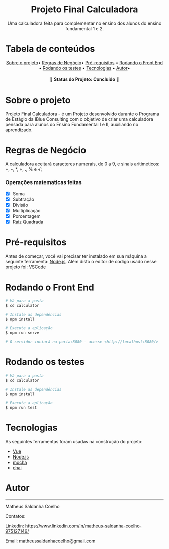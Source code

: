 <h1 align="center">Projeto Final Calculadora</h1>
<p align="center">Uma calculadora feita para complementar no ensino dos alunos do ensino fundamental 1 e 2.</p>

Tabela de conteúdos
=================
<p align="center">
<a href="#Sobre o projeto">Sobre o projeto</a>• 
<a href="#Regras de Negócio">Regras de Negócio</a>• 
 <a href="#Pré-requisitos">Pré-requisitos</a> • 
 <a href="#Rodando o Front End">Rodando o Front End</a> • 
 <a href="#Rodando os testes">Rodando os testes</a> • 
 <a href="#tecnologias">Tecnologias</a> • 
 <a href="#autor">Autor</a>•
</p>

<h4 align="center"> 
	🚧  Status do Projeto: Concluido  🚧
</h4>

# Sobre o projeto

 Projeto Final Calculadora - é um Projeto desenvolvido durante o Programa de Estágio da IBlue Consulting com o objetivo de criar uma calculadora pensada para alunos do Ensino Fundamental I e II, auxiliando no aprendizado. 

# Regras de Negócio
 
 A calculadora aceitará caracteres numerais, de 0 a 9, e sinais aritimeticos: +, -, *, ÷, ., % e √;
 



### Operações matematicas feitas

- [x] Soma
- [x] Subtração
- [x] Divisão
- [x] Multiplicação
- [x] Porcentagem
- [x] Raiz Quadrada

# Pré-requisitos

Antes de começar, você vai precisar ter instalado em sua máquina a seguinte ferramenta:
[Node.js](https://nodejs.org/en/). 
Além disto o editor de codigo usado nesse projeto foi: [VSCode](https://code.visualstudio.com/)

# Rodando o Front End 

```bash
# Vá para a pasta 
$ cd calculator

# Instale as dependências
$ npm install

# Execute a aplicação 
$ npm run serve

# O servidor inciará na porta:8080 - acesse <http://localhost:8080/> 
```

# Rodando os testes

```bash
# Vá para a pasta 
$ cd calculator

# Instale as dependências
$ npm install

# Execute a aplicação 
$ npm run test
```
# Tecnologias

As seguintes ferramentas foram usadas na construção do projeto:

- [Vue](https://vuejs.org)
- [Node.js](https://nodejs.org/en/)
- [mocha](https://mochajs.org)
- [chai](https://www.chaijs.com)

# Autor
---
Matheus Saldanha Coelho

Contatos: 

Linkedin: https://www.linkedin.com/in/matheus-saldanha-coelho-975127149/

Email: matheussaldanhacoelho@gmail.com